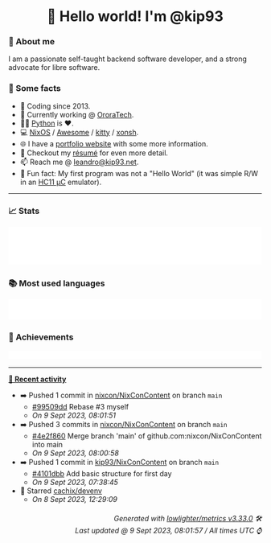 <!-- README template, populated using this action:
     https://github.com/kip93/kip93/blob/main/.github/workflows/readme.yml. -->

<h1 align="center">👋 Hello world! I'm @kip93</h1> <!-- LOGIN => username -->

### 👤 About me

I am a passionate self-taught backend software developer, and a strong advocate for libre software.


### 💬 Some facts

* 📅 Coding since 2013.
* 💼 Currently working @ [OroraTech](https://ororatech.com/).
* 👨‍💻 [Python](https://github.com/search?q=user%3Akip93&l=python) is ❤️. <!-- LOGIN => username -->
* 💻 [NixOS](https://github.com/NixOS/) /
     [Awesome](https://github.com/awesomeWM/) /
     [kitty](https://github.com/kovidgoyal/kitty/) /
     [xonsh](https://github.com/xonsh/).
* 🌐 I have a [portfolio website](https://kip93.net/) with some more information.
* 📝 Checkout my [résumé](https://kip93.net/resume/) for even more detail.
* 📫 Reach me @ [leandro@kip93.net](mailto:leandro@kip93.net).
* 🎲 Fun fact: My first program was not a "Hello World" (it was simple R/W in an [HC11 µC](https://en.wikipedia.org/wiki/68HC11) emulator).


-----------------------------------------------------------------------------------------------------------------------


### 📈 Stats

![](./stats.svg)


### 📚 Most used languages <!-- by percentage, in decreasing order -->

![](./languages.svg)


### 🏅 Achievements

![](./achievements.svg)


-----------------------------------------------------------------------------------------------------------------------


**[📰 Recent activity](https://github.com/kip93)**
* ➡️ Pushed 1 commit in [nixcon/NixConContent](https://github.com/nixcon/NixConContent) on branch `main`
  * [#99509dd](https://github.com/nixcon/NixConContent/commit/99509dd) Rebase #3 myself
  * *On 9 Sept 2023, 08:01:51*
* ➡️ Pushed 3 commits in [nixcon/NixConContent](https://github.com/nixcon/NixConContent) on branch `main`
  * [#4e2f860](https://github.com/nixcon/NixConContent/commit/4e2f860) Merge branch &#39;main&#39; of github.com:nixcon/NixConContent into main
  * *On 9 Sept 2023, 08:00:58*
* ➡️ Pushed 1 commit in [kip93/NixConContent](https://github.com/kip93/NixConContent) on branch `main`
  * [#4101dbb](https://github.com/kip93/NixConContent/commit/4101dbb) Add basic structure for first day
  * *On 9 Sept 2023, 07:38:45*
* 🌟 Starred [cachix/devenv](https://github.com/cachix/devenv)
  * *On 8 Sept 2023, 12:29:09*
 <!-- Last activity -->


<h6 align="right"><em>
    Generated with <a href="https://github.com/lowlighter/metrics/tree/latest/">lowlighter/metrics v3.33.0</a> 🛠️<br> <!-- VERSION => MAJOR.minor.patch -->
    Last updated @ 9 Sept 2023, 08:01:57 / All times UTC ⌚ <!-- meta.generated => DD/MM/YYYY, hh:mm -->
</em></h6>
